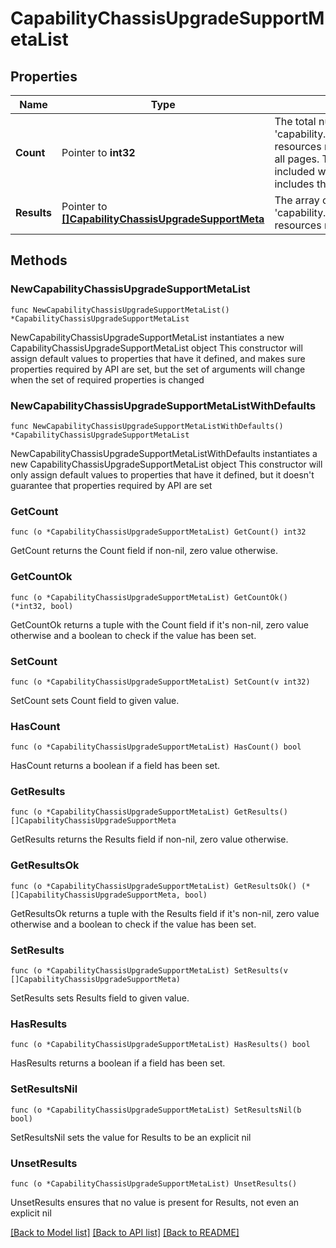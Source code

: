 # CapabilityChassisUpgradeSupportMetaList

## Properties

Name | Type | Description | Notes
------------ | ------------- | ------------- | -------------
**Count** | Pointer to **int32** | The total number of &#39;capability.ChassisUpgradeSupportMeta&#39; resources matching the request, accross all pages. The &#39;Count&#39; attribute is included when the HTTP GET request includes the &#39;$inlinecount&#39; parameter. | [optional] 
**Results** | Pointer to [**[]CapabilityChassisUpgradeSupportMeta**](CapabilityChassisUpgradeSupportMeta.md) | The array of &#39;capability.ChassisUpgradeSupportMeta&#39; resources matching the request. | [optional] 

## Methods

### NewCapabilityChassisUpgradeSupportMetaList

`func NewCapabilityChassisUpgradeSupportMetaList() *CapabilityChassisUpgradeSupportMetaList`

NewCapabilityChassisUpgradeSupportMetaList instantiates a new CapabilityChassisUpgradeSupportMetaList object
This constructor will assign default values to properties that have it defined,
and makes sure properties required by API are set, but the set of arguments
will change when the set of required properties is changed

### NewCapabilityChassisUpgradeSupportMetaListWithDefaults

`func NewCapabilityChassisUpgradeSupportMetaListWithDefaults() *CapabilityChassisUpgradeSupportMetaList`

NewCapabilityChassisUpgradeSupportMetaListWithDefaults instantiates a new CapabilityChassisUpgradeSupportMetaList object
This constructor will only assign default values to properties that have it defined,
but it doesn't guarantee that properties required by API are set

### GetCount

`func (o *CapabilityChassisUpgradeSupportMetaList) GetCount() int32`

GetCount returns the Count field if non-nil, zero value otherwise.

### GetCountOk

`func (o *CapabilityChassisUpgradeSupportMetaList) GetCountOk() (*int32, bool)`

GetCountOk returns a tuple with the Count field if it's non-nil, zero value otherwise
and a boolean to check if the value has been set.

### SetCount

`func (o *CapabilityChassisUpgradeSupportMetaList) SetCount(v int32)`

SetCount sets Count field to given value.

### HasCount

`func (o *CapabilityChassisUpgradeSupportMetaList) HasCount() bool`

HasCount returns a boolean if a field has been set.

### GetResults

`func (o *CapabilityChassisUpgradeSupportMetaList) GetResults() []CapabilityChassisUpgradeSupportMeta`

GetResults returns the Results field if non-nil, zero value otherwise.

### GetResultsOk

`func (o *CapabilityChassisUpgradeSupportMetaList) GetResultsOk() (*[]CapabilityChassisUpgradeSupportMeta, bool)`

GetResultsOk returns a tuple with the Results field if it's non-nil, zero value otherwise
and a boolean to check if the value has been set.

### SetResults

`func (o *CapabilityChassisUpgradeSupportMetaList) SetResults(v []CapabilityChassisUpgradeSupportMeta)`

SetResults sets Results field to given value.

### HasResults

`func (o *CapabilityChassisUpgradeSupportMetaList) HasResults() bool`

HasResults returns a boolean if a field has been set.

### SetResultsNil

`func (o *CapabilityChassisUpgradeSupportMetaList) SetResultsNil(b bool)`

 SetResultsNil sets the value for Results to be an explicit nil

### UnsetResults
`func (o *CapabilityChassisUpgradeSupportMetaList) UnsetResults()`

UnsetResults ensures that no value is present for Results, not even an explicit nil

[[Back to Model list]](../README.md#documentation-for-models) [[Back to API list]](../README.md#documentation-for-api-endpoints) [[Back to README]](../README.md)


